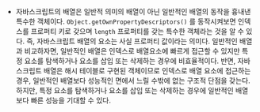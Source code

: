 - 자바스크립트의 배열은 일반적 의미의 배열이 아닌 일반적인 배열의 동작을 흉내낸 특수한 객체이다. `Object.getOwnPropertyDescriptors()` 를 동작시켜보면 인덱스를 프로퍼티 키로 갖으며 `length` 프로퍼티를 갖는 특수한 객체라는 것을 알 수 있다. 즉, 자바스크립트 배열의 요소는 사실 프로퍼티 값이라는 의미다. 일반적인 배열과 비교하자면, 일반적인 배열은 인덱스로 배열요소에 빠르게 접근할 수 있지만 특정 요소를 탐색하거나 요소를 삽입 또는 삭제하는 경우에 비효율적이다. 반면, 자바스크립트 배열은 해시 테이블로 구현된 객체이므로 인덱스로 배열 요소에 접근하는 경우, 일반적인 배열보다 성능적인 면에서 느릴 수밖에 없는 구조적 단점을 갖는다. 하지만, 특정 요소를 탐색하거나 요소를 삽입 또는 삭제하는 경우에 일반적인 배열보다 빠른 성능을 기대할 수 있다.
